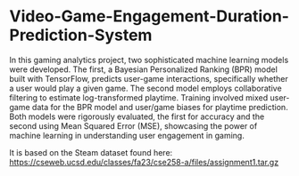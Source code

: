 # Video-Game-Engagement-Duration-Prediction-System

In this gaming analytics project, two sophisticated machine learning models were developed. The first, a Bayesian Personalized Ranking (BPR) model built with TensorFlow, predicts user-game interactions, specifically whether a user would play a given game. The second model employs collaborative filtering to estimate log-transformed playtime. Training involved mixed user-game data for the BPR model and user/game biases for playtime prediction. Both models were rigorously evaluated, the first for accuracy and the second using Mean Squared Error (MSE), showcasing the power of machine learning in understanding user engagement in gaming.

It is based on the Steam dataset found here: https://cseweb.ucsd.edu/classes/fa23/cse258-a/files/assignment1.tar.gz
